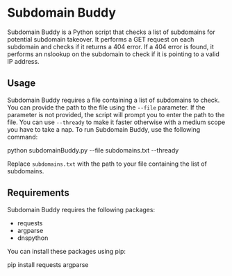 # Subdomain Buddy

Subdomain Buddy is a Python script that checks a list of subdomains for potential subdomain takeover. It performs a GET request on each subdomain and checks if it returns a 404 error. If a 404 error is found, it performs an nslookup on the subdomain to check if it is pointing to a valid IP address. 

## Usage

Subdomain Buddy requires a file containing a list of subdomains to check. You can provide the path to the file using the `--file` parameter. If the parameter is not provided, the script will prompt you to enter the path to the file.
You can use `--thready` to make it faster otherwise with a medium scope you have to take a nap.
To run Subdomain Buddy, use the following command:

python subdomainBuddy.py --file subdomains.txt --thready


Replace `subdomains.txt` with the path to your file containing the list of subdomains.

## Requirements

Subdomain Buddy requires the following packages:

- requests
- argparse
- dnspython

You can install these packages using pip:

pip install requests argparse
